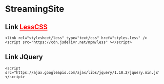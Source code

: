 # StreamingSite
## Link <a href="https://lesscss.org/" style="color:red">LessCSS</a>
```
<link rel="stylesheet/less" type="text/css" href="styles.less" /> 
<script src="https://cdn.jsdelivr.net/npm/less" ></script>
```


## Link JQuery
```
<script src="https://ajax.googleapis.com/ajax/libs/jquery/1.10.2/jquery.min.js"></script>
```

